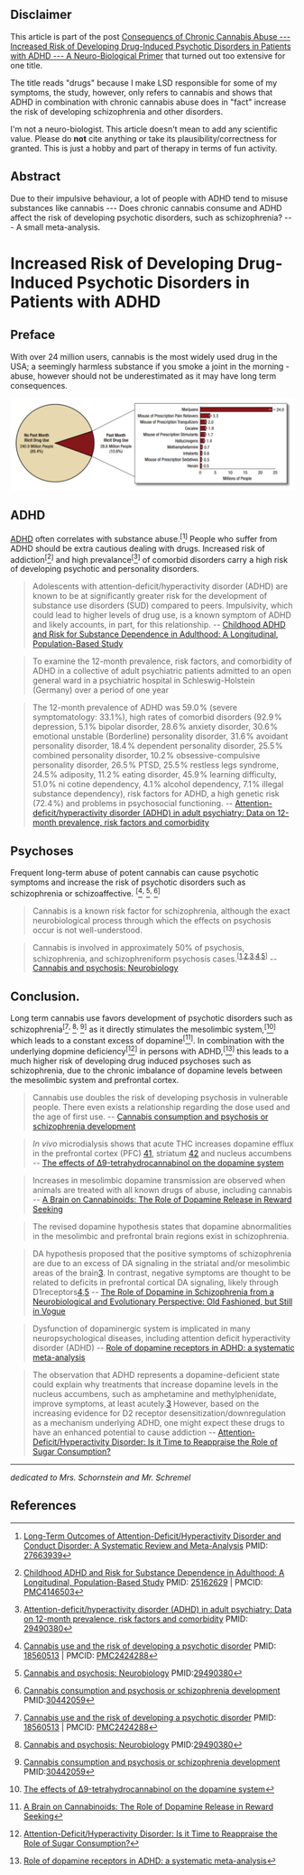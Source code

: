 ## Disclaimer
This article is part of the post [Consequencs of Chronic Cannabis Abuse --- Increased Risk of Developing Drug-Induced Psychotic Disorders in Patients with ADHD --- A Neuro-Biological Primer](https://oxytocin.home.blog/2019/06/27/consequences-of-chronic-drug-abuse/) that turned out too extensive for one title. 

The title reads "drugs" because I make LSD responsible for some of my symptoms, the study, however, only refers to cannabis and shows that ADHD in combination with chronic cannabis abuse does in "fact" increase the risk of developing schizophrenia and other disorders.

I'm not a neuro-biologist. This article doesn't mean to add any scientific value. Please do **not** cite anything or take its plausibility/correctness for granted. This is just a hobby and part of therapy in terms of fun activity.

## Abstract
Due to their impulsive behaviour, a lot of people with ADHD tend to misuse substances like cannabis --- Does chronic cannabis consume and ADHD affect the risk of developing psychotic disorders, such as schizophrenia? --- A small meta-analysis.

# Increased Risk of Developing Drug-Induced Psychotic Disorders in Patients with ADHD
## Preface
With over 24 million users, cannabis is the most widely used drug in the USA; a seemingly harmless substance if you smoke a joint in the morning - abuse, however should not be underestimated as it may have long term consequences.

[![National Survey on Drug Use and Health][cannabis-statistics-image]][cannabis-statistics]

## ADHD
[ADHD] often correlates with substance abuse.<sup>[</sup>[^adhd-substance-misuse]<sup>]</sup> People who suffer from ADHD should be extra cautious dealing with drugs. Increased risk of addiction<sup>[</sup>[^adhd-substance-misuse-2]<sup>]</sup> and high prevalance<sup>[</sup>[^adhd-prevalance]<sup>]</sup> of comorbid disorders carry a high risk of developing psychotic and personality disorders.

> Adolescents with attention-deficit/hyperactivity disorder (ADHD) are known to be at significantly greater risk for the development of substance use disorders (SUD) compared to peers. Impulsivity, which could lead to higher levels of drug use, is a known symptom of ADHD and likely accounts, in part, for this relationship. 
>  -- [Childhood ADHD and Risk for Substance Dependence in Adulthood: A Longitudinal, Population-Based Study]

> To examine the 12-month prevalence, risk factors, and comorbidity of ADHD in a collective of adult psychiatric patients admitted to an open general ward in a psychiatric hospital in Schleswig-Holstein (Germany) over a period of one year

> The 12-month prevalence of ADHD was 59.0 % (severe symptomatology: 33.1 %), high rates of comorbid disorders (92.9 % depression, 5.1 % bipolar disorder, 28.6 % anxiety disorder, 30.6 % emotional unstable (Borderline) personality disorder, 31.6 % avoidant personality disorder, 18.4 % dependent personality disorder, 25.5 % combined personality disorder, 10.2 % obsessive-compulsive personality disorder, 26.5 % PTSD, 25.5 % restless legs syndrome, 24.5 % adiposity, 11.2 % eating disorder, 45.9 % learning difficulty, 51.0 % ni cotine dependency, 4.1 % alcohol dependency, 7.1 % illegal substance dependency), risk factors for ADHD, a high genetic risk (72.4 %) and problems in psychosocial functioning.
> -- [Attention-deficit/hyperactivity disorder (ADHD) in adult psychiatry: Data on 12-month prevalence, risk factors and comorbidity]

## Psychoses
Frequent long-term abuse of potent cannabis can cause psychotic symptoms and increase the risk of psychotic disorders such as schizophrenia or schizoaffective.
<sup>[</sup>[^cannabis-psychosis-risk-factor]<sup>, </sup>[^cannabis-schizo-evidence]<sup>, </sup>[^cannabis-schizo-risk-value]<sup>]</sup>
 
> Cannabis is a known risk factor for schizophrenia, although the exact neurobiological process through which the effects on psychosis occur is not well-understood.

> Cannabis is involved in approximately 50% of psychosis, schizophrenia, and schizophreniform psychosis cases.<sup>[[1](https://www.ncbi.nlm.nih.gov/pmc/articles/PMC3927252/#ref1),[2](https://www.ncbi.nlm.nih.gov/pmc/articles/PMC3927252/#ref2),[3](https://www.ncbi.nlm.nih.gov/pmc/articles/PMC3927252/#ref3),[4](https://www.ncbi.nlm.nih.gov/pmc/articles/PMC3927252/#ref4),[5](https://www.ncbi.nlm.nih.gov/pmc/articles/PMC3927252/#ref5)]</sup> 
> --  [Cannabis and psychosis: Neurobiology]

## Conclusion.
Long term cannabis use favors development of psychotic disorders such as schizophrenia<sup>[</sup>[^cannabis-psychosis-risk-factor]<sup>, </sup>[^cannabis-schizo-evidence]<sup>, </sup>[^cannabis-schizo-risk-value]<sup>]</sup> as it directly stimulates the mesolimbic system,<sup>[</sup>[^cannabis-effects-thc]<sup>]</sup> which leads to a constant excess of dopamine<sup>[</sup>[^cannabis-dopamine]<sup>]</sup>. In combination with the underlying dopmine deficiency<sup>[</sup>[^adhd-sugar]<sup>]</sup> in persons with ADHD,<sup>[</sup>[^adhd-dopa]<sup>]</sup> this leads to a much higher risk of developing drug induced psychoses such as schizophrenia, due to the  chronic imbalance of dopamine levels between the mesolimbic system and prefrontal cortex.

> Cannabis use doubles the risk of developing psychosis in vulnerable people. There even exists a relationship regarding the dose used and the age of first use.
 -- [Cannabis consumption and psychosis or schizophrenia development]
 
> *In vivo* microdialysis shows that acute THC increases dopamine efflux in the prefrontal cortex (PFC) [41](https://www.ncbi.nlm.nih.gov/pmc/articles/PMC5123717/#R41), striatum [42](https://www.ncbi.nlm.nih.gov/pmc/articles/PMC5123717/#R42) and nucleus accumbens
> -- [The effects of Δ9-tetrahydrocannabinol on the dopamine system]

> Increases in mesolimbic dopamine transmission are observed when animals are treated with all known drugs of abuse, including cannabis
> -- [A Brain on Cannabinoids: The Role of Dopamine Release in Reward Seeking]

> The revised dopamine hypothesis states that dopamine abnormalities in the mesolimbic and prefrontal brain regions exist in schizophrenia.

> DA hypothesis proposed that the positive symptoms of schizophrenia are due to an excess of DA signaling in the striatal and/or mesolimbic areas of the brain[3](https://www.ncbi.nlm.nih.gov/pmc/articles/PMC3635536/#R3). In contrast, negative symptoms are thought to be related to deficits in prefrontal cortical DA signaling, likely through D1receptors[4](https://www.ncbi.nlm.nih.gov/pmc/articles/PMC3635536/#R4),[5](https://www.ncbi.nlm.nih.gov/pmc/articles/PMC3635536/#R5)
>  -- [The Role of Dopamine in Schizophrenia from a Neurobiological and Evolutionary Perspective: Old Fashioned, but Still in Vogue]

> Dysfunction of dopaminergic system is implicated in many neuropsychological diseases, including attention deficit hyperactivity disorder (ADHD)
> -- [Role of dopamine receptors in ADHD: a systematic meta-analysis]

> The observation that ADHD represents a dopamine-deficient state could explain why treatments that increase dopamine levels in the nucleus accumbens, such as amphetamine and methylphenidate, improve symptoms, at least acutely.[3](https://www.ncbi.nlm.nih.gov/pmc/articles/PMC3598008/#R3) However, based on the increasing evidence for D2 receptor desensitization/downregulation as a mechanism underlying ADHD, one might expect these drugs to have an enhanced potential to cause addiction
>  -- [Attention-Deficit/Hyperactivity Disorder: Is it Time to Reappraise the Role of Sugar Consumption?]


<!-- images -->
[cannabis-statistics-image]:https://github.com/C5H8NNaO4/effects-of-chronic-cannabinoid-abuse/raw/master/cannabis-statistics.png
[cannabis-statistics]:https://www.samhsa.gov/data/sites/default/files/NSDUH-FFR1-2016/NSDUH-FFR1-2016.pdf

<!-- ADHD --> 
[ADHD]:https://en.wikipedia.org/wiki/Attention_deficit_hyperactivity_disorder

[^adhd-substance-misuse]:[Long-Term Outcomes of Attention-Deficit/Hyperactivity Disorder and Conduct Disorder: A Systematic Review and Meta-Analysis]
PMID: [27663939](https://www.ncbi.nlm.nih.gov/pubmed/27663939)
[^adhd-substance-misuse-2]:[Childhood ADHD and Risk for Substance Dependence in Adulthood: A Longitudinal, Population-Based Study]
PMID:  [25162629](https://www.ncbi.nlm.nih.gov/pubmed/25162629) | PMCID:  [PMC4146503]
[^adhd-dopamine]: [Attention-deficit-hyperactivity disorder and reward deficiency syndrome] - 
PMID: [19183781](https://www.ncbi.nlm.nih.gov/pubmed/19183781)  | PMCID: [PMC2626918]
[^adhd-prevalance]:[Attention-deficit/hyperactivity disorder (ADHD) in adult psychiatry: Data on 12-month prevalence, risk factors and comorbidity]
PMID: [29490380](https://www.ncbi.nlm.nih.gov/pubmed/29490380)

[^adhd-dopa]:[Role of dopamine receptors in ADHD: a systematic meta-analysis]
[^adhd-sugar]:[Attention-Deficit/Hyperactivity Disorder: Is it Time to Reappraise the Role of Sugar Consumption?]

[Attention-deficit/hyperactivity disorder (ADHD) in adult psychiatry: Data on 12-month prevalence, risk factors and comorbidity]:https://www.ncbi.nlm.nih.gov/pubmed/29490380
[Childhood ADHD and Risk for Substance Dependence in Adulthood: A Longitudinal, Population-Based Study]:https://www.ncbi.nlm.nih.gov/pmc/articles/PMC4146503/
 [Long-Term Outcomes of Attention-Deficit/Hyperactivity Disorder and Conduct Disorder: A Systematic Review and Meta-Analysis]:https://en.wikipedia.org/wiki/Attention_deficit_hyperactivity_disorder#cite_note-16
[Attention-deficit-hyperactivity disorder and reward deficiency syndrome]: https://www.ncbi.nlm.nih.gov/pmc/articles/PMC2626918/
[Attention-Deficit/Hyperactivity Disorder: Is it Time to Reappraise the Role of Sugar Consumption?]:https://www.ncbi.nlm.nih.gov/pmc/articles/PMC3598008/
[Role of dopamine receptors in ADHD: a systematic meta-analysis]:https://www.ncbi.nlm.nih.gov/pubmed/22610946

[^cannabis-psychosis-risk-factor]: [Cannabis use and the risk of developing a psychotic disorder]
PMID:  [18560513](https://www.ncbi.nlm.nih.gov/pubmed/18560513) | PMCID: [PMC2424288]
[^cannabis-schizo-evidence]: [Cannabis and psychosis: Neurobiology]
PMID:[29490380][Cannabis and psychosis: Neurobiology]
[^cannabis-schizo-risk-value]:[Cannabis consumption and psychosis or schizophrenia development]
PMID:[30442059][Cannabis consumption and psychosis or schizophrenia development]

[^cannabis-effects-thc]:[The effects of Δ9-tetrahydrocannabinol on the dopamine system]
[^cannabis-dopamine]:[A Brain on Cannabinoids: The Role of Dopamine Release in Reward Seeking]
[^schizo-role-dopamine]:[The Role of Dopamine in Schizophrenia from a Neurobiological and Evolutionary Perspective: Old Fashioned, but Still in Vogue]


[Cannabis use and the risk of developing a psychotic disorder]:https://www.ncbi.nlm.nih.gov/pmc/articles/PMC2424288/
[Cannabis and psychosis: Neurobiology]:https://www.ncbi.nlm.nih.gov/pubmed/29490380
[Cannabis consumption and psychosis or schizophrenia development]:https://www.ncbi.nlm.nih.gov/pubmed/30442059
[The effects of Δ9-tetrahydrocannabinol on the dopamine system]:https://www.ncbi.nlm.nih.gov/pmc/articles/PMC5123717/
[The Role of Dopamine in Schizophrenia from a Neurobiological and Evolutionary Perspective: Old Fashioned, but Still in Vogue]:https://www.ncbi.nlm.nih.gov/pmc/articles/PMC4032934/
[A Brain on Cannabinoids: The Role of Dopamine Release in Reward Seeking]:https://www.ncbi.nlm.nih.gov/pmc/articles/PMC3405830/

<!--- PMC IDS --> 
[PMC2424288]:https://www.ncbi.nlm.nih.gov/pmc/articles/PMC2424288/pdf/wpa020068.pdf
[PMC2626918]:https://www.ncbi.nlm.nih.gov/pmc/articles/PMC2626918/pdf/NDT-4-893.pdf
[PMC4146503]:https://www.ncbi.nlm.nih.gov/pmc/articles/PMC4146503/pdf/pone.0105640.pdf

---
*dedicated to Mrs. Schornstein and Mr. Schremel*
## References


<!--stackedit_data:
eyJwcm9wZXJ0aWVzIjoidGl0bGU6ID4tXG4gIEluY3JlYXNlZC
BSaXNrIG9mIERldmVsb3BpbmcgRHJ1Zy1JbmR1Y2VkIFBzeWNo
b3RpYyBEaXNvcmRlcnMgaW4gUGF0aWVudHMgd2l0aFxuICBBRE
hEXG5hdXRob3I6IE1vcml0eiBSb2Vzc2xlclxudGFnczogJ2Nh
bm5hYmlzLCBhZGhkLCByaXNrLCBwc3ljaG9zZXMsIHNjaGl6b3
BocmVuaWEnXG5jYXRlZ29yaWVzOiAnTmV1cm9zY2llbmNlLCBN
ZXRhLUFuYWx5c2lzJ1xuZXhjZXJwdDogPi1cbiAgRHVlIHRvIH
RoZWlyIGltcHVsc2l2ZSBiZWhhdmlvdXIgYSBsb3Qgb2YgcGVv
cGxlIHdpdGggQURIRCB0ZW5kIHRvIG1pc3VzZVxuICBzdWJzdG
FuY2VzIGxpa2UgY2FubmFiaXMg4oCUIERvZXMgY2hyb25pYyBj
YW5uYWJpcyBjb25zdW1lIGFuZCBBREhEIGFmZmVjdCB0aGVcbi
AgcmlzayBvZiBkZXZlbG9waW5nIHBzeWNob3RpYyBkaXNvcmRl
cnMgc3VjaCBhcyBzY2hpem9waHJlbmlhPyDigJQgQSBzbWFsbF
xuICBtZXRhLWFuYWx5c2lzLlxuIiwiaGlzdG9yeSI6WzEwMzY0
MTM2NjIsMTc1NDQ4Nzk3NCw0MjU2ODk4MDYsLTU2OTYzMDk5NC
w5ODIyMDU4NjUsMTg5NDgwOTAxMSwyMDQ0MTM0NjQ0LC0xMDI0
NTgxMjE2LC0zOTM5NDY5NDMsNTE4ODgyODMxXX0=
-->